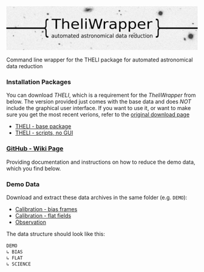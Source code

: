 <img src="https://github.com/jlvdb/TheliWrapper/blob/gh-pages/wiki_images/img/logo.jpeg" alt="TheliWrapper">

Command line wrapper for the THELI package for automated astronomical data reduction


### Installation Packages

You can download *THELI*, which is a requirement for the *TheliWrapper* from below. The version provided just comes with the base data and does *NOT* include the graphical user interface. If you want to use it, or want to make sure you get the most recent verions, refer to the [original download page](https://www.astro.uni-bonn.de/theli/gui/download.html)

* [THELI - base package](https://github.com/jlvdb/TheliWrapper/raw/gh-pages/INSTALL/theli-1.9.5.tgz)
* [THELI - scripts, no GUI](https://github.com/jlvdb/TheliWrapper/raw/gh-pages/INSTALL/gui-2.10.3_modified.tar.gz)


### [GitHub - Wiki Page](https://github.com/jlvdb/TheliWrapper/wiki)

Providing documentation and instructions on how to reduce the demo data, which you find below.


### Demo Data

Download and extract these data archives in the same folder (e.g. `DEMO`):

* [Calibration - bias frames](https://github.com/jlvdb/TheliWrapper/raw/gh-pages/usage-demo/BIAS.tar.bz2)
* [Calibration - flat fields](https://github.com/jlvdb/TheliWrapper/raw/gh-pages/usage-demo/FLAT.tar.bz2)
* [Observation](https://github.com/jlvdb/TheliWrapper/raw/gh-pages/usage-demo/SCIENCE.tar.bz2)

The data structure should look like this:
    
    DEMO
    ↳ BIAS
    ↳ FLAT
    ↳ SCIENCE
